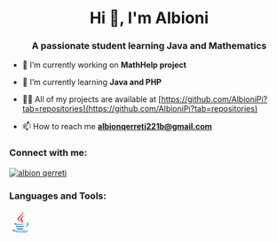 <h1 align="center">Hi 👋, I'm Albioni</h1>
<h3 align="center">A passionate student learning Java and Mathematics</h3>

- 🔭 I’m currently working on **MathHelp project**

- 🌱 I’m currently learning **Java and PHP**

- 👨‍💻 All of my projects are available at [https://github.com/AlbioniPi?tab=repositories](https://github.com/AlbioniPi?tab=repositories)

- 📫 How to reach me **albionqerreti221b@gmail.com**

<h3 align="left">Connect with me:</h3>
<p align="left">
<a href="[https://linkedin.com/in/albion qerreti](https://www.linkedin.com/in/albion-qerreti-6b7500254/)" target="blank"><img align="center" src="https://raw.githubusercontent.com/rahuldkjain/github-profile-readme-generator/master/src/images/icons/Social/linked-in-alt.svg" alt="albion qerreti" height="30" width="40" /></a>
</p>

<h3 align="left">Languages and Tools:</h3>
<p align="left"> <a href="https://www.java.com" target="_blank" rel="noreferrer"> <img src="https://raw.githubusercontent.com/devicons/devicon/master/icons/java/java-original.svg" alt="java" width="40" height="40"/> </a> </p>
